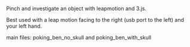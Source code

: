 Pinch and investigate an object with leapmotion and 3.js. 

Best used with a leap motion facing to the right (usb port to the left) and your left hand. 

main files: poking_ben_no_skull and poking_ben_with_skull
